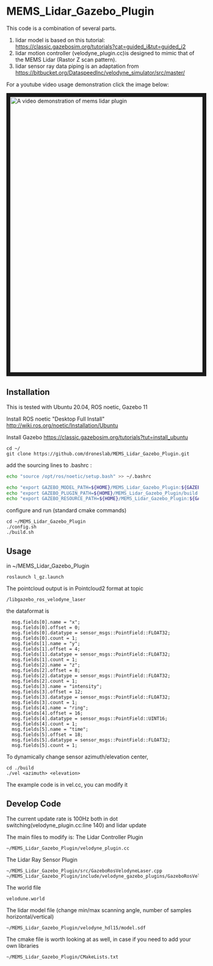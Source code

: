 # MEMS_Lidar_Gazebo_Plugin 

This code is a combination of several parts. 
1) lidar model is based on this tutorial: https://classic.gazebosim.org/tutorials?cat=guided_i&tut=guided_i2 
2) lidar motion controller (velodyne_plugin.cc)is designed to mimic that of the MEMS Lidar (Rastor Z scan pattern). 
3) lidar sensor ray data piping is an adaptation from https://bitbucket.org/DataspeedInc/velodyne_simulator/src/master/

For a youtube video usage demonstration click the image below:

<a href="https://youtu.be/hbRFwD9XrIw
" target="_blank"><img src="https://img.youtube.com/vi/hbRFwD9XrIw/0.jpg" 
alt="A video demonstration of mems lidar plugin" width="1028" height="720" border="10" /></a>


## Installation


This is tested with Ubuntu 20.04, ROS noetic, Gazebo 11



Install ROS noetic "Desktop Full Install"
http://wiki.ros.org/noetic/Installation/Ubuntu

Install Gazebo 
https://classic.gazebosim.org/tutorials?tut=install_ubuntu


```
cd ~/
git clone https://github.com/droneslab/MEMS_Lidar_Gazebo_Plugin.git
```


add the sourcing lines to .bashrc  :
```bash
echo "source /opt/ros/noetic/setup.bash" >> ~/.bashrc
```
```bash
echo "export GAZEBO_MODEL_PATH=${HOME}/MEMS_Lidar_Gazebo_Plugin:${GAZEBO_MODEL_PATH}" >> ~/.bashrc
echo "export GAZEBO_PLUGIN_PATH=${HOME}/MEMS_Lidar_Gazebo_Plugin/build:${GAZEBO_PLUGIN_PATH}" >> ~/.bashrc
echo "export GAZEBO_RESOURCE_PATH=${HOME}/MEMS_Lidar_Gazebo_Plugin:${GAZEBO_RESOURCE_PATH}" >> ~/.bashrc
```
configure and run (standard cmake commands)
```
cd ~/MEMS_Lidar_Gazebo_Plugin
./config.sh
./build.sh

```


## Usage
in ~/MEMS_Lidar_Gazebo_Plugin
```
roslaunch l_gz.launch
```

The pointcloud output is in Pointcloud2 format at topic 
```
/libgazebo_ros_velodyne_laser

```
the dataformat is 
```
  msg.fields[0].name = "x";
  msg.fields[0].offset = 0;
  msg.fields[0].datatype = sensor_msgs::PointField::FLOAT32;
  msg.fields[0].count = 1;
  msg.fields[1].name = "y";
  msg.fields[1].offset = 4;
  msg.fields[1].datatype = sensor_msgs::PointField::FLOAT32;
  msg.fields[1].count = 1;
  msg.fields[2].name = "z";
  msg.fields[2].offset = 8;
  msg.fields[2].datatype = sensor_msgs::PointField::FLOAT32;
  msg.fields[2].count = 1;
  msg.fields[3].name = "intensity";
  msg.fields[3].offset = 12;
  msg.fields[3].datatype = sensor_msgs::PointField::FLOAT32;
  msg.fields[3].count = 1;
  msg.fields[4].name = "ring";
  msg.fields[4].offset = 16;
  msg.fields[4].datatype = sensor_msgs::PointField::UINT16;
  msg.fields[4].count = 1;
  msg.fields[5].name = "time";
  msg.fields[5].offset = 18;
  msg.fields[5].datatype = sensor_msgs::PointField::FLOAT32;
  msg.fields[5].count = 1;
```

To dynamically change sensor azimuth/elevation center, 
```
cd ./build
./vel <azimuth> <elevation>
```
The example code is in vel.cc, you can modify it 


## Develop Code

The current update rate is 100Hz both in dot switching(velodyne_plugin.cc:line 140) and lidar update 



The main files to modify is:
The Lidar Controller Plugin  
```
~/MEMS_Lidar_Gazebo_Plugin/velodyne_plugin.cc
```
The Lidar Ray Sensor Plugin
```
~/MEMS_Lidar_Gazebo_Plugin/src/GazeboRosVelodyneLaser.cpp
~/MEMS_Lidar_Gazebo_Plugin/include/velodyne_gazebo_plugins/GazeboRosVelodyneLaser.h
```

The world file
```
velodune.world
```

The lidar model file (change min/max scanning angle, number of samples horizontal/vertical)

```
~/MEMS_Lidar_Gazebo_Plugin/velodyne_hdl15/model.sdf
```

The cmake file is worth looking at as well, in case if you need to add your own libraries

```
~/MEMS_Lidar_Gazebo_Plugin/CMakeLists.txt
```